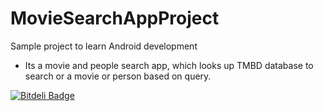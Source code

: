 MovieSearchAppProject
=======================
Sample project to learn Android development

- Its a movie and people search app, which looks up TMBD database to search 
or a movie or person based on query.


[![Bitdeli Badge](https://d2weczhvl823v0.cloudfront.net/anujku/moviesearchappproject/trend.png)](https://bitdeli.com/free "Bitdeli Badge")

